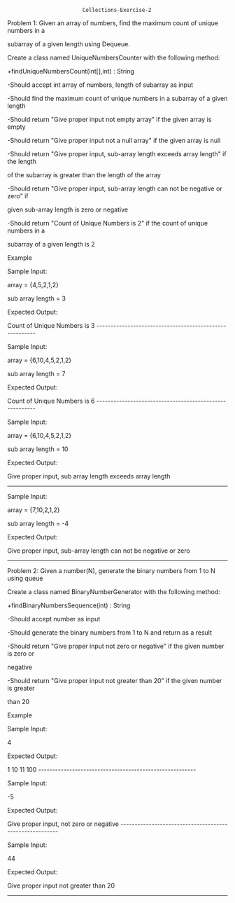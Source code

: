 							Collections-Exercise-2

Problem 1: Given an array of numbers, find the maximum count of unique numbers in a

subarray of a given length using Dequeue.

Create a class named UniqueNumbersCounter with the following method:

+findUniqueNumbersCount(int[],int) : String

-Should accept int array of numbers, length of subarray as input

-Should find the maximum count of unique numbers in a subarray of a given length

-Should return "Give proper input not empty array" if the given array is empty

-Should return "Give proper input not a null array" if the given array is null

-Should return "Give proper input, sub-array length exceeds array length" if the length

of the subarray is greater than the length of the array

-Should return "Give proper input, sub-array length can not be negative or zero" if

given sub-array length is zero or negative

-Should return "Count of Unique Numbers is 2" if the count of unique numbers in a

subarray of a given length is 2

Example

Sample Input:

array = {4,5,2,1,2}

sub array length = 3

Expected Output:

Count of Unique Numbers is 3 --------------------------------------------------------

Sample Input:

array = {6,10,4,5,2,1,2}

sub array length = 7

Expected Output:

Count of Unique Numbers is 6 --------------------------------------------------------

Sample Input:

array = {6,10,4,5,2,1,2}

sub array length = 10

Expected Output:

Give proper input, sub array length exceeds array length

--------------------------------------------------------

Sample Input:

array = {7,10,2,1,2}

sub array length = -4

Expected Output:

Give proper input, sub-array length can not be negative or zero

------------------------------------------------------------------------------------------------------------------

Problem 2: Given a number(N), generate the binary numbers from 1 to N using queue

Create a class named BinaryNumberGenerator with the following method:

+findBinaryNumbersSequence(int) : String

-Should accept number as input

-Should generate the binary numbers from 1 to N and return as a result

-Should return "Give proper input not zero or negative" if the given number is zero or

negative

-Should return "Give proper input not greater than 20" if the given number is greater

than 20

Example

Sample Input:

4

Expected Output:

1 10 11 100 --------------------------------------------------------

Sample Input:

-5

Expected Output:

Give proper input, not zero or negative --------------------------------------------------------

Sample Input:

44

Expected Output:

Give proper input not greater than 20

--------------------------------------------------------------------------------------------------------------------

